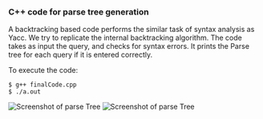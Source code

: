 ### C++ code for parse tree generation
A backtracking based code performs the similar task of syntax analysis as Yacc. We try to replicate the internal backtracking algorithm. The code takes as input the query, and checks for syntax errors. It prints the Parse tree for each query if it is entered correctly.


To execute the code:
```
$ g++ finalCode.cpp
$ ./a.out
```

![Screenshot of parse Tree](https://github.com/paritoshmittal12/ParseTreeSQL/Cpp/ScreenShot1.png)
![Screenshot of parse Tree](https://github.com/paritoshmittal12/ParseTreeSQL/Cpp/ScreenShot2.png)